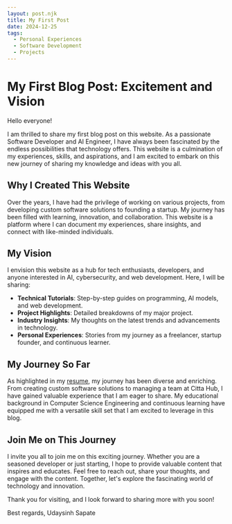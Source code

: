 ```yaml
---
layout: post.njk
title: My First Post
date: 2024-12-25
tags:
  - Personal Experiences
  - Software Development
  - Projects
---
```


# My First Blog Post: Excitement and Vision

Hello everyone!

I am thrilled to share my first blog post on this website. As a passionate Software Developer and AI Engineer, I have always been fascinated by the endless possibilities that technology offers. This website is a culmination of my experiences, skills, and aspirations, and I am excited to embark on this new journey of sharing my knowledge and ideas with you all.

## Why I Created This Website

Over the years, I have had the privilege of working on various projects, from developing custom software solutions to founding a startup. My journey has been filled with learning, innovation, and collaboration. This website is a platform where I can document my experiences, share insights, and connect with like-minded individuals.

## My Vision

I envision this website as a hub for tech enthusiasts, developers, and anyone interested in AI, cybersecurity, and web development. Here, I will be sharing:

- **Technical Tutorials**: Step-by-step guides on programming, AI models, and web development.
- **Project Highlights**: Detailed breakdowns of my major project.
- **Industry Insights**: My thoughts on the latest trends and advancements in technology.
- **Personal Experiences**: Stories from my journey as a freelancer, startup founder, and continuous learner.

## My Journey So Far

As highlighted in my [resume](https://udaysinh.netlify.app/resume/), my journey has been diverse and enriching. From creating custom software solutions to managing a team at Citta Hub, I have gained valuable experience that I am eager to share. My educational background in Computer Science Engineering and continuous learning have equipped me with a versatile skill set that I am excited to leverage in this blog.

## Join Me on This Journey

I invite you all to join me on this exciting journey. Whether you are a seasoned developer or just starting, I hope to provide valuable content that inspires and educates. Feel free to reach out, share your thoughts, and engage with the content. Together, let's explore the fascinating world of technology and innovation.

Thank you for visiting, and I look forward to sharing more with you soon!

Best regards,
Udaysinh Sapate
